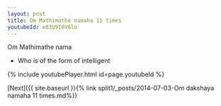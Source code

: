 ```yaml
---
layout: post
title: Om Mathimathe namaha 11 times
youtubeId: e03U9I0V6lo
---
```

 
 
Om Mathimathe nama 
 
 -  Who is of the form of intelligent 
 
  
 
  
 
 
 
 
 
 


{% include youtubePlayer.html id=page.youtubeId %}
 
[Next]({{ site.baseurl }}{% link  split1/_posts/2014-07-03-Om dakshaya namaha 11 times.md%})
 
